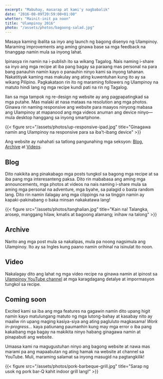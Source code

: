 ```yaml
---
excerpt: "Mabuhay, masarap at kami'y nagbabalik"
date: "2016-08-09T20:59:00+01:00"
whetter: "Mainit-init pa noon"
title: "Ulampinoy 2016"
photo: "/assets/photos/bagoong-salad.jpg"
---
```


Masaya kaming ibalita sa inyo ang launch ng bagong disenyo ng Ulampinoy. Maraming improvements ang aming ginawa base sa mga feedback na tinanggap namin mula sa inyong lahat. 

Ipinasya rin namin na i-publish ito sa wikang Tagalog. Nais naming i-share sa inyo ang mga recipe at iba pang bagay sa paraang mas personal na para bang panauhin namin kayo o panauhin ninyo kami sa inyong tahanan. Nakatitiyak kaming mas makulay ang ating kuwentuhan kung ito ay sa wikang Pilipino. Pagkakataon rin ito ng maraming followers ng Ulampinoy na matuto hindi lang ng mga recipe kundi pati na rin ng Tagalog. 

Ilan sa mga tampok ng re-design ng website ay ang pagpapatingkad sa mga putahe. Mas malaki at nasa mataas na resolution ang mga photos. Ginawa rin naming responsive ang website para maayos ninyong mabasa ang Ulampinoy at mapanood ang mga videos anuman ang device ninyo—mula desktop hanggang sa inyong smartphone.

{{< figure src="/assets/photos/up-responsive-ipad.jpg" title="Ginagawa namin ang Ulampinoy na responsive para sa iba't-ibang device" >}}

Ang website ay nahahati sa tatlong pangunahing mga seksyon: [Blog](/blog/), [Archive](/archive/) at [Videos](/video/).

## Blog
Dito nakikita ang pinakabago mga posts tungkol sa bagong mga recipe at sa iba pang mga interesanteng paksa. Dito rin mababasa ang aming mga announcements, mga photos at videos na nais naming i-share mula sa aming mga personal na adventure, mga byahe, sa palagid o basta random lang. Dito rin namin ilalagay ang mga clippings na sa tinggin namin ay kapaki-pakinabang o baka minsan nakakatawa lang!

{{< figure src="/assets/photos/tanghalian.jpg" title="Kain na! Talangka, arosep, manggang hilaw, kmatis at bagoong alamang; inihaw na talong" >}}

## Archive
Narito ang mga post mula sa nakalipas, mula pa noong nagsimula ang Ulampinoy. Ito ay sa Ingles kung paano namin orihinal na isinulat ito noon.

## Video
Nakalagay dito ang lahat ng mga video recipe na ginawa namin at ipinost sa [Ulampinoy YouTube channel](https://www.youtube.com/user/ulampinoy) at mga karagdagang detalye at impormasyon tungkol sa recipe.

## Coming soon
Excited kami sa iba ang mga features na gagawin namin dito upang higit namin kayo matulungang matuto ng mga lutong-bahay at kasabay nito ay maaliw rin upang maging kasiya-siya ang ating pagluluto magkasama! _Work in-progress..._ kaya patiunang paumanhin kung may mga error o iba pang kakaibang mga bagay na makikita ninyo habang ginagawa namin at pinapabuti ang website.

Umaasa kami na magugustuhan ninyo ang bagong website at nawa mas marami pa ang mapaabutan ng ating hamak na website at channel sa YouTube. Muli, maraming salamat sa inyong masugid na pagtangkilik!

{{< figure src="/assets/photos/pork-barbeque-grill.jpg" title="Sarap ng usok ng pork bar-Q kahit indoor grill lang!" >}}

